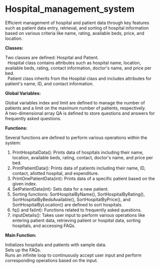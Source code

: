 # Hospital_management_system
Efficient management of hospital and patient data through key features such as patient data entry, retrieval, and sorting of hospital information based on various criteria like name, rating, available beds, price, and location.  <br>

**Classes:**

  Two classes are defined: Hospital and Patient. <br>
   &nbsp; Hospital class contains attributes such as hospital name, location, available beds, rating, contact information, doctor's name, and price per bed. <br>
   &nbsp; Patient class inherits from the Hospital class and includes attributes for patient's name, ID, and contact information. <br>
  
**Global Variables:**

  Global variables index and limit are defined to manage the number of patients and a limit on the maximum number of patients, respectively. <br>
  A two-dimensional array QA is defined to store questions and answers for frequently asked questions. <br>
  
**Functions:**

  Several functions are defined to perform various operations within the system: <br>
  1. PrintHospitalData(): Prints data of hospitals including their name, location, available beds, rating, contact, doctor's name, and price per bed. <br>
  2. PrintPatientData(): Prints data of patients including their name, ID, contact, allotted hospital, and expenditure. <br>
  3. PrintOnePatientData(int): Prints data of a specific patient based on the given index. <br>
  4. SetPatientData(int): Sets data for a new patient. <br>
  5. Sorting functions: SortHospitalByName(), SortHospitalByRating(), SortHospitalByBedsAvailable(), SortHospitalByPrice(), and SortHospitalByLocation() are defined to sort hospitals. <br>
  6. fq() and fa(int): Functions related to frequently asked questions. <br>
  7. inputDetails(): Takes user input to perform various operations like entering patient data, retrieving patient or hospital data, sorting hospitals, and accessing FAQs. <br>
    
**Main Function:**

  Initializes hospitals and patients with sample data. <br>
  Sets up the FAQs. <br>
  Runs an infinite loop to continuously accept user input and perform corresponding operations based on the input.
